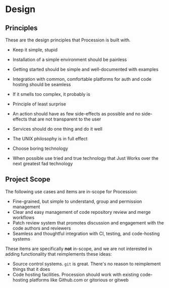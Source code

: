 # Design

## Principles

These are the design principles that Procession is built with.

* Keep it simple, stupid

 * Installation of a simple environment should be painless

 * Getting started should be simple and  well-documented with examples

 * Integration with common, comfortable platforms for auth and
   code hosting should be seamless

 * If it smells too complex, it probably is

* Principle of least surprise

 * An action should have as few side-effects as possible and no side-effects
   that are not transparent to the user

* Services should do one thing and do it well

 * The UNIX philosophy is in full effect

* Choose boring technology

 * When possible use tried and true technology that Just Works over the next
   greatest fad technology

## Project Scope

The following use cases and items are in-scope for Procession:

* Fine-grained, but simple to understand, group and permission management
* Clear and easy management of code repository review and merge workflows
* Patch review system that promotes discussion and engagement with the code
  authors and reviewers
* Seamless and thoughtful integration with CI, testing, and code-hosting
  systems

These items are specifically **not** in-scope, and we are not interested in
adding functionality that reimplements these ideas:

* Source control systems. `git` is great. There's no reason to reimplement
  things that it does
* Code hosting facilities. Procession should work with existing code-hosting
  platforms like Github.com or gitorious or gitweb
